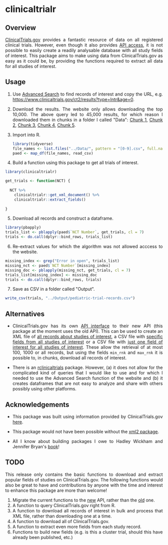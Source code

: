 # clinicaltrialr

<div align="justify">

## Overview

[ClinicalTrials.gov](https://www.clinicaltrials.gov/) provides a fantastic resource of data on all registered clinical trials. However, even though it also provides [API access](https://www.clinicaltrials.gov/ct2/resources/download), it is not possible to easily create a readily analysable database with all study fields of interest. This package aims to make using data from ClinicalTrials.gov as easy as it could be, by providing the functions required to extract all data for all studies of interest.


## Usage

1. Use [Advanced Search](https://www.clinicaltrials.gov/ct2/search/advanced?cond=&term=&cntry=&state=&city=&dist=) to find records of interest and copy the URL, e.g. https://www.clinicaltrials.gov/ct2/results?type=Intr&age=0.

2. Download the results. The website only allows downloading the top 10,000. The above query led to 45,000 results, for which reason I downloaded them in chunks in a folder I called "Data": [Chunk 1](https://www.clinicaltrials.gov/ct2/download_fields?type=Intr&age=0&down_count=10000&down_fmt=csv&down_flds=all&down_chunk=1), [Chunk 2](https://www.clinicaltrials.gov/ct2/download_fields?type=Intr&age=0&down_count=10000&down_fmt=csv&down_flds=all&down_chunk=2), [Chunk 3](https://www.clinicaltrials.gov/ct2/download_fields?type=Intr&age=0&down_count=10000&down_fmt=csv&down_flds=all&down_chunk=3), [Chunk 4](https://www.clinicaltrials.gov/ct2/download_fields?type=Intr&age=0&down_count=10000&down_fmt=csv&down_flds=all&down_chunk=4), [Chunk 5](https://www.clinicaltrials.gov/ct2/download_fields?type=Intr&age=0&down_count=10000&down_fmt=csv&down_flds=all&down_chunk=5).
    
3. Import into R.

    ```r
    library(tidyverse)
    file_names <- list.files("../Data/", pattern = "[0-9].csv", full.names = T)
    paed <- map_df(file_names, read_csv)
    ```

4. Build a function using this package to get all trials of interest.

```r
library(clinicaltrialr)

get_trials <- function(NCT) {
  
  NCT %>% 
    clinicaltrialr::get_xml_document() %>% 
    clinicaltrialr::extract_fields()
  
}
```

5. Download all records and construct a dataframe.

```r
library(pbapply)
trials_list <- pblapply(paed$`NCT Number`, get_trials, cl = 7)
trials <- do.call(dplyr::bind_rows, trials_list)
```

6. Re-extract values for which the algorithm was not allowed acccess to the website.

```r
missing_index <- grep("Error in open", trials_list)
missing_nct <- paed$`NCT Number`[missing_index]
missing_doc <- pblapply(missing_nct, get_trials, cl = 7)
trials_list[missing_index] <- missing_doc
trials <- do.call(dplyr::bind_rows, trials)
```

7. Save as CSV in a folder called "Output".

```r
write_csv(trials, "../Output/pediatric-trial-records.csv")
```


## Alternatives

* ClinicalTrials.gov has its own [API interface](https://clinicaltrials.gov/api/gui) to their new API (this package at the moment uses the old API). This can be used to create an XML file of [all records about studies of interest](https://clinicaltrials.gov/api/gui/demo/simple_full_study), a CSV file with [specific fields from all studies of interest](https://clinicaltrials.gov/api/gui/demo/simple_study_fields) or a CSV file with [just one field of interest for all studies of interest](https://clinicaltrials.gov/api/gui/demo/simple_field_values). These allow the retrieval of at most 100, 1000 or all records, but using the fields `min_rnk` and `max_rnk` it is possible to, in chunks, download all records of interest.

* There is an [rclinicaltrials](https://github.com/sachsmc/rclinicaltrials) package. However, (a) it does not allow for the complicated kind of queries that I would like to use and for which I needed to use the Advanced Search function of the website and (b) it creates dataframes that are not easy to analyze and share with others possibly using other platforms.


## Acknowledgements

* This package was built using information provided by ClinicalTrials.gov [here](https://www.clinicaltrials.gov/ct2/resources/download).

* This package would not have been possible without the [xml2 package](https://github.com/r-lib/xml2).

* All I know about building packages I owe to Hadley Wickham and Jennifer Bryan's [book](https://r-pkgs.org/)!


## TODO

This release only contains the basic functions to download and extract popular fields of studies on ClinicalTrials.gov. The following functions would also be great to have and contributions by anyone with the time and interest to enhance this package are more than welcome!

1. Migrate the current functions to the [new](https://clinicaltrials.gov/api/gui/home) API, rather than the [old](https://www.clinicaltrials.gov/ct2/resources/download) one.
1. A function to query ClinicalTrials.gov right from R.
2. A function to download all records of interest in bulk and process that XML file, rather than downloading one at a time.
3. A function to download all of ClinicalTrials.gov.
4. A function to extract even more fields from each study record.
5. Functions to build new fields (e.g. is this a cluster trial, should this have already been published, etc.)

</div>
